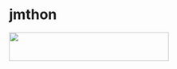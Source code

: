 # jmthon

<p align="left"><a href="https://heroku.com/deploy?template=https://github.com/uulee/roz"> <img src="https://img.shields.io/badge/Deploy%20To%20Heroku-purple?style=for-the-badge&logo=heroku" width="320" height="58.45"/></a></p>

